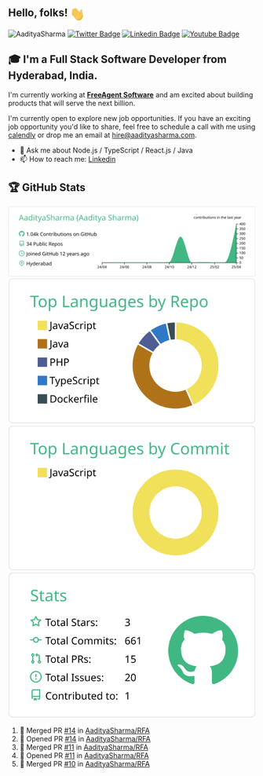 ## Hello, folks! <img src="https://github.com/AadityaSharma/AadityaSharma/blob/main/wave.gif" align="top" width="30px">
<img src="https://komarev.com/ghpvc/?username=AadityaSharma&label=Profile Views&color=blue&style=flat" alt="AadityaSharma" /> [![Twitter Badge](https://img.shields.io/badge/-@AadityaSharma-1ca0f1?style=flat&labelColor=1ca0f1&logo=twitter&logoColor=white)](https://twitter.com/aadityaofficial) [![Linkedin Badge](https://img.shields.io/badge/-Aaditya%20Sharma-0e76a8?style=flat&labelColor=0e76a8&logo=linkedin&logoColor=white)](https://www.linkedin.com/in/aadityasharma/) [![Youtube Badge](https://img.shields.io/badge/-Aaditya-e74c3c?style=flat&labelColor=e74c3c&logo=youtube&logoColor=white)](https://www.youtube.com/channel/UC-RbhG5ocqf4S1xjDBEVc9A)

<!---[![GitHub Badge](https://img.shields.io/badge/-AadityaSharma-0d0d0d?style=flat&labelColor=0d0d0d&logo=github&logoColor=white)](https://github.com/AadityaSharma)-->
<!-- [![Discord Badge](https://img.shields.io/badge/AadityaSharma-7289DA?style=flat&labelColor=7289DA&logo=discord&logoColor=white)](https://discords.com/bio/p/AadityaSharma) -->
<!-- [![Mail Badge](https://img.shields.io/badge/-aaditya.clicks-c0392b?style=flat&labelColor=c0392b&logo=gmail&logoColor=white)](mailto:aaditya.clicks@gmail.com) -->
<!-- [![Medium Badge](https://img.shields.io/badge/@mynkggrwl-12100E?style=flat&labelColor=12100E&logo=medium&logoColor=white)](https://medium.com/@mynkggrwl) -->


## 🎓 I'm a Full Stack Software Developer from Hyderabad, India.

I'm currently working at **[FreeAgent Software](https://freeagentcrm.com/)** and am excited about building products that will serve the next billion.

I'm currently open to explore new job opportunities. If you have an exciting job opportunity you'd like to share, feel free to schedule a call with me using [calendly](https://calendly.com/aaditya-sharma/30min) or drop me an email at [hire@aadityasharma.com](mailto:hire@aadityasharma.com).
- 💬 Ask me about Node.js / TypeScript / React.js / Java
- 📫 How to reach me: [Linkedin](https://www.linkedin.com/in/aadityasharma/)

<!-- 
### Things I code with: 
<span><img src="https://cdn.jsdelivr.net/gh/devicons/devicon@latest/icons/javascript/javascript-original.svg" width="30px"></span>&nbsp;
<span><img src="https://cdn.jsdelivr.net/gh/devicons/devicon@latest/icons/nodejs/nodejs-original.svg" width="30px"></span>&nbsp;
<span><img src="https://cdn.jsdelivr.net/gh/devicons/devicon@latest/icons/python/python-original.svg" width="30px"></span>&nbsp;
<span><img src="https://cdn.jsdelivr.net/gh/devicons/devicon@latest/icons/react/react-original.svg" width="30px"></span>&nbsp;
<span><img src="https://cdn.jsdelivr.net/gh/devicons/devicon@latest/icons/redux/redux-original.svg" width="30px"></span>&nbsp;
<span><img src="https://cdn.jsdelivr.net/gh/devicons/devicon@latest/icons/mysql/mysql-original.svg" width="30px"></span>&nbsp;
<span><img src="https://cdn.jsdelivr.net/gh/devicons/devicon@latest/icons/mongodb/mongodb-original.svg" width="30px"></span>&nbsp;
<span><img src="https://cdn.jsdelivr.net/gh/devicons/devicon@latest/icons/html5/html5-plain.svg" width="30px"></span>&nbsp;
<span><img src="https://cdn.jsdelivr.net/gh/devicons/devicon@latest/icons/css3/css3-plain.svg" width="30px"></span>&nbsp;

### Tools I use:
<span><img src="https://cdn.jsdelivr.net/gh/devicons/devicon@latest/icons/git/git-plain.svg" width="30px"></span>&nbsp;
<span><img src="https://cdn.worldvectorlogo.com/logos/tableau-software.svg" width="30px"></span>&nbsp;
<span><img src="https://avatars.githubusercontent.com/u/10251060?s=200&v=4" width="30px"></span>&nbsp;
<span><img src="https://cdn.jsdelivr.net/gh/devicons/devicon/icons/vscode/vscode-original.svg" width="30px"></span>&nbsp;
<span><img src="https://upload.wikimedia.org/wikipedia/commons/c/c0/WebStorm_Icon.svg" width="30px"></span>&nbsp;
<span><img src="https://upload.wikimedia.org/wikipedia/commons/1/1d/PyCharm_Icon.svg" width="30px"></span>&nbsp;

### Things I am learning:
<span><img src="https://cdn.jsdelivr.net/gh/devicons/devicon@latest/icons/flutter/flutter-original.svg" width="30px"></span>&nbsp;
<span><img src="https://cdn.jsdelivr.net/gh/devicons/devicon@latest/icons/typescript/typescript-plain.svg" width="30px"></span>&nbsp;
<span><img src="https://cdn.jsdelivr.net/gh/devicons/devicon@latest/icons/nestjs/nestjs-plain.svg" width="30px"></span>&nbsp; -->

## 🏆 GitHub Stats


[![](https://raw.githubusercontent.com/AadityaSharma/AadityaSharma/master/profile-summary-card-output/vue/0-profile-details.svg)](https://github.com/vn7n24fzkq/github-profile-summary-cards)
[![](https://raw.githubusercontent.com/AadityaSharma/AadityaSharma/master/profile-summary-card-output/vue/1-repos-per-language.svg)](https://github.com/vn7n24fzkq/github-profile-summary-cards) [![](https://raw.githubusercontent.com/AadityaSharma/AadityaSharma/master/profile-summary-card-output/vue/2-most-commit-language.svg)](https://github.com/vn7n24fzkq/github-profile-summary-cards)
[![](https://raw.githubusercontent.com/AadityaSharma/AadityaSharma/master/profile-summary-card-output/vue/3-stats.svg)](https://github.com/vn7n24fzkq/github-profile-summary-cards)

<!-- ## :zap: Recent Activity -->

<!--START_SECTION:activity-->
1. 🎉 Merged PR [#14](https://github.com/AadityaSharma/RFA/pull/14) in [AadityaSharma/RFA](https://github.com/AadityaSharma/RFA)
2. 💪 Opened PR [#14](https://github.com/AadityaSharma/RFA/pull/14) in [AadityaSharma/RFA](https://github.com/AadityaSharma/RFA)
3. 🎉 Merged PR [#11](https://github.com/AadityaSharma/RFA/pull/11) in [AadityaSharma/RFA](https://github.com/AadityaSharma/RFA)
4. 💪 Opened PR [#11](https://github.com/AadityaSharma/RFA/pull/11) in [AadityaSharma/RFA](https://github.com/AadityaSharma/RFA)
5. 🎉 Merged PR [#10](https://github.com/AadityaSharma/RFA/pull/10) in [AadityaSharma/RFA](https://github.com/AadityaSharma/RFA)
<!--END_SECTION:activity-->
